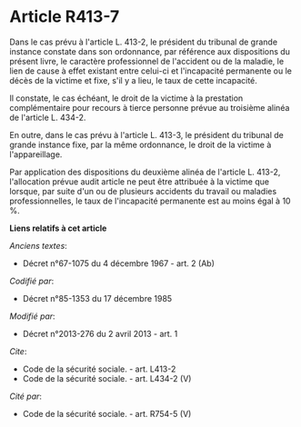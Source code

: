 # Article R413-7

Dans le cas prévu à l'article L. 413-2, le président du tribunal de grande instance constate dans son ordonnance, par
référence aux dispositions du présent livre, le caractère professionnel de l'accident ou de la maladie, le lien de cause à
effet existant entre celui-ci et l'incapacité permanente ou le décès de la victime et fixe, s'il y a lieu, le taux de cette
incapacité. 

Il constate, le cas échéant, le droit de la victime à la prestation complémentaire pour recours à tierce personne prévue au
troisième alinéa de l'article L. 434-2. 

En outre, dans le cas prévu à l'article L. 413-3, le président du tribunal de grande instance fixe, par la même ordonnance,
le droit de la victime à l'appareillage. 

Par application des dispositions du deuxième alinéa de l'article L. 413-2, l'allocation prévue audit article ne peut être
attribuée à la victime que lorsque, par suite d'un ou de plusieurs accidents du travail ou maladies professionnelles, le taux
de l'incapacité permanente est au moins égal à 10 %.

**Liens relatifs à cet article**

_Anciens textes_:

  - Décret n°67-1075 du 4 décembre 1967 - art. 2 (Ab)

_Codifié par_:

  - Décret n°85-1353 du 17 décembre 1985

_Modifié par_:

  - Décret n°2013-276 du 2 avril 2013 - art. 1

_Cite_:

  - Code de la sécurité sociale. - art. L413-2
  - Code de la sécurité sociale. - art. L434-2 (V)

_Cité par_:

  - Code de la sécurité sociale. - art. R754-5 (V)
